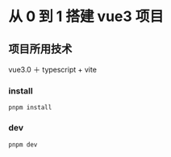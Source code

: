 # 从 0 到 1 搭建 vue3 项目

## 项目所用技术

vue3.0 ＋ typescript + vite

### install

```
pnpm install
```

### dev

```
pnpm dev
```

